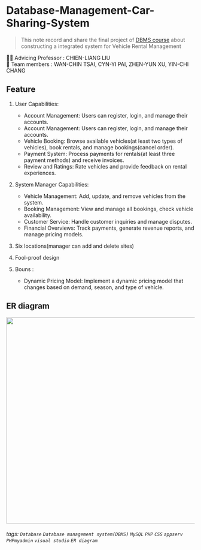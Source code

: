 # Database-Management-Car-Sharing-System

> This note record and share the final project of [DBMS course](https://timetable.nycu.edu.tw/?r=main/crsoutline&Acy=112&Sem=2&CrsNo=517501&lang=zh-tw) about constructing a integrated system for Vehicle Rental Management

👨‍🏫 Advicing Professor : CHIEN-LIANG LIU <br>
👧 Team members : WAN-CHIN TSAI, CYN-YI PAI, ZHEN-YUN XU, YIN-CHI CHANG

## Feature
1. User Capabilities:
    -  Account Management: Users can register, login, and manage their accounts.  
    -  Account Management: Users can register, login, and manage their accounts.  
    - Vehicle Booking: Browse available vehicles(at least two types of vehicles), book rentals, and manage bookings(cancel order).
    - Payment System: Process payments for rentals(at least three payment methods) and receive invoices.
    - Review and Ratings: Rate vehicles and provide feedback on rental experiences.
      
2. System Manager Capabilities:
    - Vehicle Management: Add, update, and remove vehicles from the system.
    - Booking Management: View and manage all bookings, check vehicle availability.
    - Customer Service: Handle customer inquiries and manage disputes.
    - Financial Overviews: Track payments, generate revenue reports, and manage pricing models.
3. Six locations(manager can add and delete sites)
4. Fool-proof design
5. Bouns :
     - Dynamic Pricing Model: Implement a dynamic pricing model that changes based on demand, season, and type of vehicle.



## ER diagram 

<img src="https://imgur.com/eCBybwd.png" width="550" height="550">





###### tags:  `Database` `Database management system(DBMS)` `MySQL` `PHP` `CSS` `appserv` `PHPmyadmin` `visual studio` `ER diagram`
